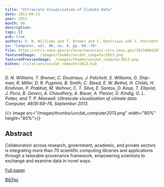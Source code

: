 ```yaml
---
title: "Ultrascale Visualization of Climate Data"
date: 2013-09-21
year: 2013
month: 09
description:
tags: []
pub: true
authors: D. N. Williams and T. Bremer and C. Doutriaux and J. Patchett and S. Williams and G. Shipman and R. Miller and D. R. Pugmire and B. Smith and C. Steed and E. W. Bethel and H. Childs and H. Krishnan and P. Prabhat and M. Wehner and C. T. Silva and E. Santos and D. Koop and T. Ellqvist and J. Poco and B. Geveci and A. Chaudhary and A. Bauer and A. Pletzer and D. Kindig and G. L. Potter and T. P. Maxwell
in: "Computer, vol. 46, no. 9, pp. 68--76"
file: https://ntrs.nasa.gov/archive/nasa/casi.ntrs.nasa.gov/20150001292.pdf
featuredImage:  /images/thumbs/uvcdat_computer2013.png
featuredPreviewImage:  /images/thumbs/uvcdat_computer2013.png
bibtex: /citations/uvcdat_computer2013.bib
---
```


*D. N. Williams, T. Bremer, C. Doutriaux, J. Patchett, S. Williams, G. Ship-
man, R. Miller, D. R. Pugmire, B. Smith, C. Steed, E. W. Bethel, H. Childs,
H. Krishnan, P. Prabhat, M. Wehner, C. T. Silva, E. Santos, D. Koop,
T. Ellqvist, J. Poco, B. Geveci, A. Chaudhary, A. Bauer, A. Pletzer,
D. Kindig, G. L. Potter, and T. P. Maxwell. Ultrascale visualization of
climate data. Computer, 46(9):68–76, September 2013.*

{{< image src="/images/thumbs/uvcdat_computer2013.png" width="80%" height="80%">}}

## Abstract

Collaboration across research, government, academic, and private sectors is integrating more than 70 scientific computing libraries and applications through a tailorable provenance framework, empowering scientists to exchange and examine data in novel ways.


[Full paper](https://ntrs.nasa.gov/archive/nasa/casi.ntrs.nasa.gov/20150001292.pdf)

[BibTex](/citations/uvcdat_computer2013.bib)